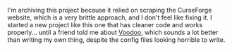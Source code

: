 I'm archiving this project because it relied on scraping the CurseForge website, which is a very brittle approach, and I don't feel like fixing it. I started a new project like this one that has cleaner code and works properly... until a friend told me about [Voodoo](https://github.com/daemoniclabs/voodoo), which sounds a lot better than writing my own thing, despite the config files looking horrible to write.
